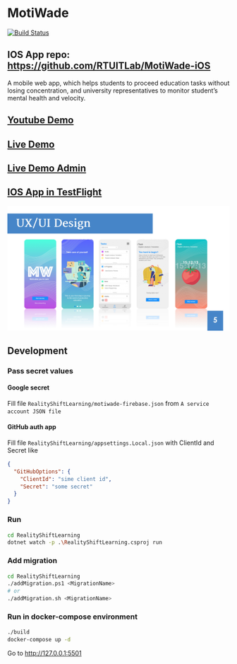 # MotiWade

[![Build Status](https://dev.azure.com/rtuitlab/RTU%20IT%20Lab/_apis/build/status/RTUITLab.MotiWade?branchName=master)](https://dev.azure.com/rtuitlab/RTU%20IT%20Lab/_build/latest?definitionId=137&branchName=master)

## IOS App repo: https://github.com/RTUITLab/MotiWade-iOS

A mobile web app, which helps students to proceed education tasks without losing concentration, and university representatives to monitor student’s mental health and velocity.

## [Youtube Demo](https://www.youtube.com/watch?v=u0pHURiYnIs&ab_channel=RTUITLab) 

## [Live Demo](https://motiwade.rtuitlab.dev/)
## [Live Demo Admin](https://motiwade.rtuitlab.dev/admin/groupmanagment)

## [IOS App in TestFlight](https://testflight.apple.com/join/2Y2jajhm)

![screenshot](RealityShift_MotiWade.jpg)

## Development

### Pass secret values

#### Google secret
Fill file `RealityShiftLearning/motiwade-firebase.json` from `A service account JSON file`

#### GitHub auth app
Fill file `RealityShiftLearning/appsettings.Local.json` with ClientId and Secret like
```json
{
  "GitHubOptions": {
    "ClientId": "sime client id",
    "Secret": "some secret"
  }
}
```

### Run
```bash
cd RealityShiftLearning
dotnet watch -p .\RealityShiftLearning.csproj run
```


### Add migration

```bash
cd RealityShiftLearning
./addMigration.ps1 <MigrationName>
# or
./addMigration.sh <MigrationName>
```

### Run in docker-compose environment

```bash
./build
docker-compose up -d
```

Go to http://127.0.0.1:5501
